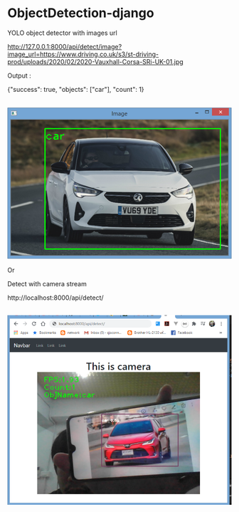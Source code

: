 # ObjectDetection-django

YOLO object detector with images url<br>

http://127.0.0.1:8000/api/detect/image?image_url=https://www.driving.co.uk/s3/st-driving-prod/uploads/2020/02/2020-Vauxhall-Corsa-SRi-UK-01.jpg

Output :<br>

{"success": true, "objects": ["car"], "count": 1}

<br>
<img src="https://github.com/sjitprogrammer/ObjectDetection-django/blob/master/outpuy.PNG">
<br>


Or
<br>

Detect with camera stream

http://localhost:8000/api/detect/

<br>
<img src="https://github.com/sjitprogrammer/ObjectDetection-django/blob/master/car.png">
<br>
